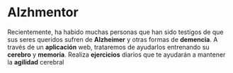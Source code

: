 # Alzhmentor
Recientemente, ha habido muchas personas que han sido testigos de que sus seres queridos sufren de **Alzheimer** y otras formas de **demencia**. A través de un **aplicación** web, trataremos de ayudarlos entrenando su **cerebro** y **memoria**. Realiza **ejercicios** diarios que te ayudarán a mantener la **agilidad** cerebral
